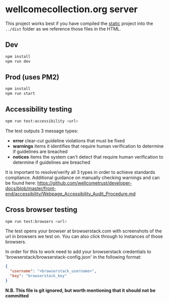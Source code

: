 # wellcomecollection.org server

This project works best if you have compiled the [static](../static) project into the
`../dist` folder as we reference those files in the HTML.


## Dev

```bash
npm install
npm run dev
```


## Prod (uses PM2)

```bash
npm install
npm run start
```

## Accessibility testing

```bash
npm run test:accessibility <url>
```

The test outputs 3 message types:

- **error** clear-cut guideline violations that must be fixed
- **warnings** items it identifies that require human verification to determine if guidelines are breached
- **notices** items the system can't detect that require human verification to determine if guidelines are breached

It is important to resolve/verify all 3 types in order to achieve standards compliance.
Additional guidance on manually checking warnings and can be found here:
https://github.com/wellcometrust/developer-docs/blob/master/front-end/accessibility/Webpage_Accessibility_Audit_Procedure.md


## Cross browser testing

```bash
npm run test:browsers <url>
```

The test opens your browser at browserstack.com with screenshots of the url in browsers we test on.
You can also click through to instances of those browsers.

In order for this to work need to add your browserstack credentials to 'browserstack/browserstack-config.json'
in the following format:

```json
{
  "username": "<browserstack_username>",
  "key": "browserstack_key"
}
```

**N.B. This file is git ignored, but worth mentioning that it should not be committed**

